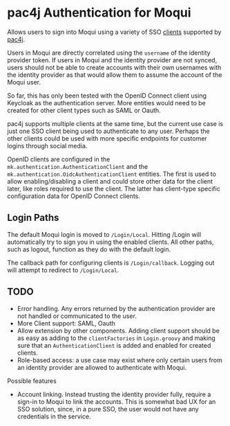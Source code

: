 # pac4j Authentication for Moqui

Allows users to sign into Moqui using a variety of SSO [clients](http://www.pac4j.org/3.0.x/docs/clients.html) supported
by [pac4j](https://github.com/pac4j/pac4j).

Users in Moqui are directly correlated using the `username` of the identity provider token. If users in Moqui and the identity
provider are not synced, users should not be able to create accounts with their own usernames with the identity provider
as that would allow them to assume the account of the Moqui user.

So far, this has only been tested with the OpenID Connect client using Keycloak as the authentication server. More entities
would need to be created for other client types such as SAML or Oauth.

pac4j supports multiple clients at the same time, but the current use case is just one SSO client being used to authenticate
to any user. Perhaps the other clients could be used with more specific endpoints for customer logins through social media.

OpenID clients are configured in the `mk.authentication.AuthenticationClient` and the `mk.authentication.OidcAuthenticationClient`
entities. The first is used to allow enabling/disabling a client and could store other data for the client later, like
roles required to use the client. The latter has client-type specific configuration data for OpenID Connect clients.

## Login Paths

The default Moqui login is moved to `/Login/Local`. Hitting /Login will automatically try to sign you in using the enabled
clients. All other paths, such as logout, function as they do with the default login.

The callback path for configuring clients is `/Login/callback`. Logging out will attempt to redirect to `/Login/Local`.

## TODO
- Error handling. Any errors returned by the authentication provider are not handled or communicated to the user.
- More Client support: SAML, Oauth
- Allow extension by other components. Adding client support should be as easy as adding to the `clientFactories` in
`Login.groovy` and making sure that an `AuthenticationClient` is added and enabled for created clients.
- Role-based access: a use case may exist where only certain users from an identity provider are allowed to authenticate
with Moqui.

Possible features

- Account linking. Instead trusting the identity provider fully, require a sign-in to Moqui to link the accounts. This is
somewhat bad UX for an SSO solution, since, in a pure SSO, the user would not have any credentials in the service.